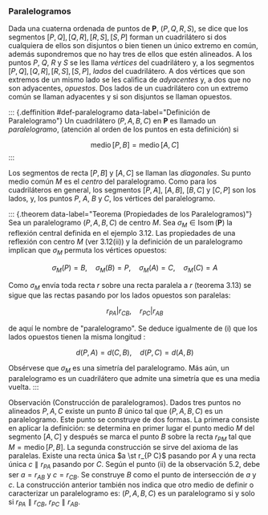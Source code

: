 


### Paralelogramos

Dada una cuaterna ordenada de puntos de $\mathbf{P}$, $(P, Q, R, S)$, se
dice que los segmentos $[P, Q], [Q, R], [R, S], [S, P]$ forman un
cuadrilátero si dos cualquiera de ellos son disjuntos o bien tienen un único
extremo en común, además supondremos que no hay tres de ellos que estén
alineados. A los puntos $P$, $Q$, $R$ y $S$ se les llama _vértices_ del
cuadrilátero y, a los segmentos $[P, Q], [Q, R], [R, S], [S, P]$, _lados_
del cuadrilátero. A dos vértices que son extremos de un mismo lado se les
califica de _adyacentes_ y, a dos que no son adyacentes, _opuestos_. Dos
lados de un cuadrilátero con un extremo común se llaman adyacentes y si son
disjuntos se llaman opuestos.

<!-- ![Figura 5-1 Un cuadrilátero](attachment:figura-5-1.png) -->

::: {.deffinition #def-paralelogramo data-label="Definición de
Paralelogramo"}
Un cuadrilátero $(P, A, B, C)$ en $\mathbf{P}$ es llamado un
_paralelogramo_, (atención al orden de los puntos en esta definición) si

$$ \operatorname{medio}[P, B] = \operatorname{medio}[A, C] $$
:::

Los segmentos de recta $[P, B]$ y $[A, C]$ se llaman las _diagonales_. Su
punto medio común $M$ es el _centro_ del paralelogramo. Como para los
cuadriláteros en general, los segmentos $[P, A]$, $[A, B]$, $[B, C]$ y $[C,
P]$ son los lados, y, los puntos $P$, $A$, $B$ y $C$, los vértices del
paralelogramo.

<!-- ![Figura 5-2 Un paralelogramo](attachment:figura-5-2.png) -->

::: {.theorem data-label="Teorema (Propiedades de los Paralelogramos)"}
Sea un paralelogramo $(P, A, B, C)$ de centro $M$. Sea $\sigma_M \in
\operatorname{Isom}(\mathbf{P})$ la reflexión central definida en el ejemplo
3.12. Las propiedades de una reflexión con centro $M$ (ver 3.12(ii)) y la
definición de un paralelogramo implican que $\sigma_M$ permuta los vértices
opuestos:

$$ \sigma_M(P) = B, \quad \sigma_M(B) = P, \quad \sigma_M(A) = C, \quad
\sigma_M(C) = A $$

Como $\sigma_M$ envía toda recta $r$ sobre una recta paralela a $r$ (teorema
3.13) se sigue que las rectas pasando por los lados opuestos son paralelas:

$$ r_{P A}\left|r_{C B}, \quad r_{P C}\right| r_{A B} $$

de aquí le nombre de "paralelogramo". Se deduce igualmente de (i) que los
lados opuestos tienen la misma longitud :

$$ d(P, A) = d(C, B), \quad d(P, C) = d(A, B) $$

Obsérvese que $\sigma_M$ es una simetría del paralelogramo. Más aún, un
paralelogramo es un cuadrilátero que admite una simetría que es una media
vuelta.
:::

Observación (Construcción de paralelogramos). Dados tres puntos no alineados
$P, A, C$ existe un punto $B$ único tal que $(P, A, B, C)$ es un
paralelogramo. Este punto se construye de dos formas. La primera consiste en
aplicar la definición: se determina en primer lugar el punto medio $M$ del
segmento $[A, C]$ y después se marca el punto $B$ sobre la recta $r_{P M}$
tal que $M = \operatorname{medio}[P, B]$. La segunda construcción se sirve
del axioma de las paralelas. Existe una recta única $a \st r_{P C}$ pasando
por $A$ y una recta única $c \parallel r_{P A}$ pasando por $C$. Según el
punto (ii) de la observación 5.2, debe ser $a = r_{A B}$ y $c = r_{C B}$. Se
construye $B$ como el punto de intersección de $a$ y $c$. La construcción
anterior también nos indica que otro medio de definir o caracterizar un
paralelogramo es: $(P, A, B, C)$ es un paralelogramo si y solo si $r_{P A}
\parallel r_{C B}$, $r_{P C} \parallel r_{A B}$.

<!-- ![Figura 5-3 Construcción de un paralelogramo a partir de rectas
paralelas](attachment:figura-5-3.png) -->






